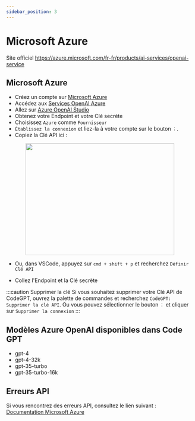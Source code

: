 ```yaml
---
sidebar_position: 3
---
```


# Microsoft Azure

Site officiel https://azure.microsoft.com/fr-fr/products/ai-services/openai-service

## Microsoft Azure
- Créez un compte sur [Microsoft Azure](https://azure.microsoft.com/fr-fr/free)
- Accédez aux [Services OpenAI Azure](https://azure.microsoft.com/fr-fr/products/ai-services/openai-service)
- Allez sur [Azure OpenAI Studio](https://oai.azure.com/)
- Obtenez votre Endpoint et votre Clé secrète
- Choisissez `Azure` comme `Fournisseur`
- `Établissez la connexion` et liez-la à votre compte sur le bouton `⋮`.
- Copiez la Clé API ici :

<p align="center">
      <img width="400" height="300" src="https://github.com/davila7/code-gpt-docs/assets/37567214/c89c3c49-1c1a-4fa3-93b3-5ddede97d5e7" />
</p>
 
- Ou, dans VSCode, appuyez sur `cmd + shift + p` et recherchez `Définir Clé API`
  
- Collez l'Endpoint et la Clé secrète

:::caution Supprimer la clé
Si vous souhaitez supprimer votre Clé API de CodeGPT, ouvrez la palette de commandes et recherchez `CodeGPT: Supprimer la clé API`. Ou vous pouvez sélectionner le bouton `⋮` et cliquer sur `Supprimer la connexion`
:::

## Modèles Azure OpenAI disponibles dans Code GPT
- gpt-4
- gpt-4-32k
- gpt-35-turbo
- gpt-35-turbo-16k

## Erreurs API
Si vous rencontrez des erreurs API, consultez le lien suivant : [Documentation Microsoft Azure](https://azure.microsoft.com/fr-fr/products/ai-services/openai-service/)

